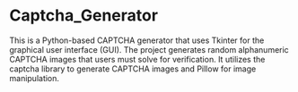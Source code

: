 # Captcha_Generator
This is a Python-based CAPTCHA generator that uses Tkinter for the graphical user interface (GUI). The project generates random alphanumeric CAPTCHA images that users must solve for verification. It utilizes the captcha library to generate CAPTCHA images and Pillow for image manipulation.


